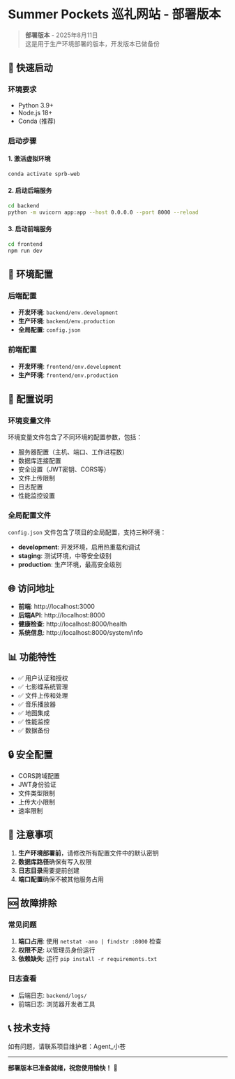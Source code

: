# Summer Pockets 巡礼网站 - 部署版本

> **部署版本** - 2025年8月11日  
> 这是用于生产环境部署的版本，开发版本已做备份

## 🚀 快速启动

### 环境要求
- Python 3.9+
- Node.js 18+
- Conda (推荐)

### 启动步骤

#### 1. 激活虚拟环境
```bash
conda activate sprb-web
```

#### 2. 启动后端服务
```bash
cd backend
python -m uvicorn app:app --host 0.0.0.0 --port 8000 --reload
```

#### 3. 启动前端服务
```bash
cd frontend
npm run dev
```

## 📁 环境配置

### 后端配置
- **开发环境**: `backend/env.development`
- **生产环境**: `backend/env.production`
- **全局配置**: `config.json`

### 前端配置
- **开发环境**: `frontend/env.development`
- **生产环境**: `frontend/env.production`

## 🔧 配置说明

### 环境变量文件
环境变量文件包含了不同环境的配置参数，包括：
- 服务器配置（主机、端口、工作进程数）
- 数据库连接配置
- 安全设置（JWT密钥、CORS等）
- 文件上传限制
- 日志配置
- 性能监控设置

### 全局配置文件
`config.json` 文件包含了项目的全局配置，支持三种环境：
- **development**: 开发环境，启用热重载和调试
- **staging**: 测试环境，中等安全级别
- **production**: 生产环境，最高安全级别

## 🌐 访问地址

- **前端**: http://localhost:3000
- **后端API**: http://localhost:8000
- **健康检查**: http://localhost:8000/health
- **系统信息**: http://localhost:8000/system/info

## 📊 功能特性

- ✅ 用户认证和授权
- ✅ 七影蝶系统管理
- ✅ 文件上传和处理
- ✅ 音乐播放器
- ✅ 地图集成
- ✅ 性能监控
- ✅ 数据备份

## 🔒 安全配置

- CORS跨域配置
- JWT身份验证
- 文件类型限制
- 上传大小限制
- 速率限制

## 📝 注意事项

1. **生产环境部署前**，请修改所有配置文件中的默认密钥
2. **数据库路径**确保有写入权限
3. **日志目录**需要提前创建
4. **端口配置**确保不被其他服务占用

## 🆘 故障排除

### 常见问题
1. **端口占用**: 使用 `netstat -ano | findstr :8000` 检查
2. **权限不足**: 以管理员身份运行
3. **依赖缺失**: 运行 `pip install -r requirements.txt`

### 日志查看
- 后端日志: `backend/logs/`
- 前端日志: 浏览器开发者工具

## 📞 技术支持

如有问题，请联系项目维护者：Agent_小苍

---

**部署版本已准备就绪，祝您使用愉快！** 🎉
